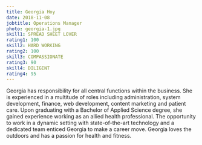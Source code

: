 ```yaml
---
title: Georgia Hoy
date: 2018-11-08
jobtitle: Operations Manager
photo: georgia-1.jpg
skill1: SPREAD SHEET LOVER
rating1: 100
skill2: HARD WORKING
rating2: 100
skill3: COMPASSIONATE
rating3: 90
skill4: DILIGENT
rating4: 95
---
```


Georgia has responsibility for all central functions within the business. She is experienced in a multitude of roles including administration, system development, finance, web development, content marketing and patient care. Upon graduating with a Bachelor of Applied Science degree, she gained experience working as an allied health professional. The opportunity to work in a dynamic setting with state-of-the-art technology and a dedicated team enticed Georgia to make a career move. Georgia loves the outdoors and has a passion for health and fitness.
